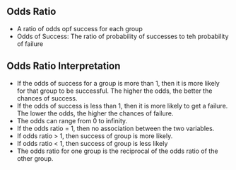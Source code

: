 ## Odds Ratio
- A ratio of odds opf success for each group
- Odds of Success: The ratio of probability of successes to teh probability of failure

## Odds Ratio Interpretation
- If the odds of success for a group is more than 1, then it is more likely
for that group to be successful. The higher the odds, the better the
chances of success.
- If the odds of success is less than 1, then it is more likely to get a
failure. The lower the odds, the higher the chances of failure.
- The odds can range from 0 to infinity.
- If the odds ratio = 1, then no association between the two variables.
- If odds ratio > 1, then success of group is more likely.
- If odds ratio < 1, then success of group is less likely
- The odds ratio for one group is the reciprocal of the odds ratio of the
other group.